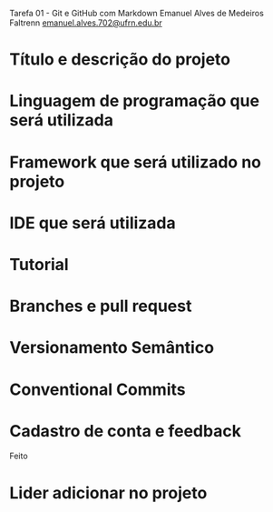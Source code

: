 Tarefa 01 - Git e GitHub com Markdown
Emanuel Alves de Medeiros
Faltrenn
emanuel.alves.702@ufrn.edu.br

# Título e descrição do projeto

# Linguagem de programação que será utilizada

# Framework que será utilizado no projeto

# IDE que será utilizada

# Tutorial

# Branches e pull request

# Versionamento Semântico

# Conventional Commits

# Cadastro de conta e feedback
Feito
# Lider adicionar no projeto
